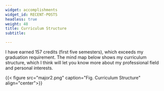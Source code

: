 ```yaml
---
widget: accomplishments
widget_id: RECENT-POSTS
headless: true
weight: 48
title: Curriculum Structure
subtitle: 

---
```


I have earned 157 credits (first five semesters), which exceeds my graduation requirement. The mind map below shows my curriculum structure, which I think will let you know more about my professional field and personal interests.

{{< figure src="major2.png" caption="Fig. Curriculum Structure"  align="center">}}